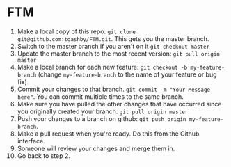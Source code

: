 FTM
======

1. Make a local copy of this repo: `git clone git@github.com:tgashby/FTM.git`.  This gets you the master branch.
2. Switch to the master branch if you aren't on it `git checkout master`
3. Update the master branch to the most recent version: `git pull origin master`
4. Make a local branch for each new feature: `git checkout -b my-feature-branch` (change `my-feature-branch` to the name of your feature or bug fix).
5. Commit your changes to that branch. `git commit -m "Your Message here"`. You can commit multiple times to the same branch.
6. Make sure you have pulled the other changes that have occurred since you originally created your branch. `git pull origin master`.
7. Push your changes to a branch on github: `git push origin my-feature-branch`.
8. Make a pull request when you're ready.  Do this from the Github interface.
9. Someone will review your changes and merge them in.
10. Go back to step 2.
